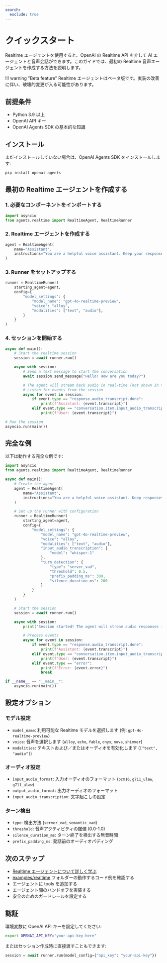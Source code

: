 ```yaml
---
search:
  exclude: true
---
```

# クイックスタート

Realtime エージェントを使用すると、OpenAI の Realtime API を介して AI エージェントと音声会話ができます。このガイドでは、最初の Realtime 音声エージェントを作成する方法を説明します。

!!! warning "Beta feature"
Realtime エージェントはベータ版です。実装の改善に伴い、破壊的変更が入る可能性があります。

## 前提条件

-   Python 3.9 以上
-   OpenAI API キー
-   OpenAI Agents SDK の基本的な知識

## インストール

まだインストールしていない場合は、OpenAI Agents SDK をインストールします:

```bash
pip install openai-agents
```

## 最初の Realtime エージェントを作成する

### 1. 必要なコンポーネントをインポートする

```python
import asyncio
from agents.realtime import RealtimeAgent, RealtimeRunner
```

### 2. Realtime エージェントを作成する

```python
agent = RealtimeAgent(
    name="Assistant",
    instructions="You are a helpful voice assistant. Keep your responses conversational and friendly.",
)
```

### 3. Runner をセットアップする

```python
runner = RealtimeRunner(
    starting_agent=agent,
    config={
        "model_settings": {
            "model_name": "gpt-4o-realtime-preview",
            "voice": "alloy",
            "modalities": ["text", "audio"],
        }
    }
)
```

### 4. セッションを開始する

```python
async def main():
    # Start the realtime session
    session = await runner.run()

    async with session:
        # Send a text message to start the conversation
        await session.send_message("Hello! How are you today?")

        # The agent will stream back audio in real-time (not shown in this example)
        # Listen for events from the session
        async for event in session:
            if event.type == "response.audio_transcript.done":
                print(f"Assistant: {event.transcript}")
            elif event.type == "conversation.item.input_audio_transcription.completed":
                print(f"User: {event.transcript}")

# Run the session
asyncio.run(main())
```

## 完全な例

以下は動作する完全な例です:

```python
import asyncio
from agents.realtime import RealtimeAgent, RealtimeRunner

async def main():
    # Create the agent
    agent = RealtimeAgent(
        name="Assistant",
        instructions="You are a helpful voice assistant. Keep responses brief and conversational.",
    )

    # Set up the runner with configuration
    runner = RealtimeRunner(
        starting_agent=agent,
        config={
            "model_settings": {
                "model_name": "gpt-4o-realtime-preview",
                "voice": "alloy",
                "modalities": ["text", "audio"],
                "input_audio_transcription": {
                    "model": "whisper-1"
                },
                "turn_detection": {
                    "type": "server_vad",
                    "threshold": 0.5,
                    "prefix_padding_ms": 300,
                    "silence_duration_ms": 200
                }
            }
        }
    )

    # Start the session
    session = await runner.run()

    async with session:
        print("Session started! The agent will stream audio responses in real-time.")

        # Process events
        async for event in session:
            if event.type == "response.audio_transcript.done":
                print(f"Assistant: {event.transcript}")
            elif event.type == "conversation.item.input_audio_transcription.completed":
                print(f"User: {event.transcript}")
            elif event.type == "error":
                print(f"Error: {event.error}")
                break

if __name__ == "__main__":
    asyncio.run(main())
```

## 設定オプション

### モデル設定

-   `model_name`: 利用可能な Realtime モデルを選択します (例: `gpt-4o-realtime-preview`)
-   `voice`: 音声を選択します (`alloy`, `echo`, `fable`, `onyx`, `nova`, `shimmer`)
-   `modalities`: テキストおよび／またはオーディオを有効化します (`["text", "audio"]`)

### オーディオ設定

-   `input_audio_format`: 入力オーディオのフォーマット (`pcm16`, `g711_ulaw`, `g711_alaw`)
-   `output_audio_format`: 出力オーディオのフォーマット
-   `input_audio_transcription`: 文字起こしの設定

### ターン検出

-   `type`: 検出方法 (`server_vad`, `semantic_vad`)
-   `threshold`: 音声アクティビティの閾値 (0.0-1.0)
-   `silence_duration_ms`: ターン終了を検出する無音時間
-   `prefix_padding_ms`: 発話前のオーディオパディング

## 次のステップ

-   [Realtime エージェントについて詳しく学ぶ](guide.md)
-   [examples/realtime](https://github.com/openai/openai-agents-python/tree/main/examples/realtime) フォルダーの動作するコード例を確認する
-   エージェントに tools を追加する
-   エージェント間のハンドオフを実装する
-   安全のためのガードレールを設定する

## 認証

環境変数に OpenAI API キーを設定してください:

```bash
export OPENAI_API_KEY="your-api-key-here"
```

またはセッション作成時に直接渡すこともできます:

```python
session = await runner.run(model_config={"api_key": "your-api-key"})
```